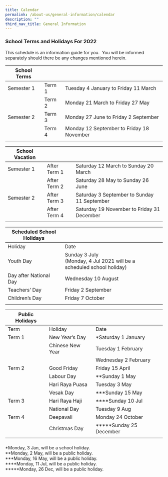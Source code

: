 ```yaml
---
title: Calendar
permalink: /about-us/general-information/calendar
description: ""
third_nav_title: General Information
---
```

### School Terms and Holidays For 2022

This schedule is an information guide for you.  You will be informed separately should there be any changes mentioned herein.

| School Terms | | |
|---|---|---|
| Semester 1 | Term 1 | Tuesday 4 January to Friday 11 March |
|  | Term 2 | Monday 21 March to Friday 27 May |
| Semester 2 | Term 3 | Monday 27 June to Friday 2 September |
|  | Term 4 | Monday 12 September to Friday 18 November |
| | | |

| School Vacation | | |
|---|---|---|
| Semester 1 | After Term 1 | Saturday 12 March to Sunday 20 March |
|  | After Term 2 | Saturday 28 May to Sunday 26 June |
| Semester 2 | After Term 3 | Saturday 3 September to Sunday 11 September |
|  | After Term 4 | Saturday 19 November to Friday 31 December |
| | | |

| Scheduled School Holidays |  |
|---|---|
| Holiday | Date |
| Youth Day | Sunday 3 July<br>(Monday, 4 Jul 2021 will be a scheduled school holiday) |
| Day after National Day | Wednesday 10 August |
| Teachers’ Day | Friday 2 September |
| Children’s Day | Friday 7 October |
| | | 

| Public Holidays |  |  |
|---|---|---|
| Term | Holiday | Date |
| Term 1 | New Year’s Day | *Saturday 1 January |
|  | Chinese New Year | Tuesday 1 February |
|  |  | Wednesday 2 February |
| Term 2 | Good Friday | Friday 15 April |
|  | Labour Day | **Sunday 1 May |
|  | Hari Raya Puasa | Tuesday 3 May |
|  | Vesak Day | ***Sunday 15 May |
| Term 3 | Hari Raya Haji | ****Sunday 10 Jul |
|  | National Day | Tuesday 9 Aug |
| Term 4 | Deepavali | Monday 24 October |
|  | Christmas Day | *****Sunday 25 December |
| | | |

### 

\*Monday, 3 Jan, will be a school holiday. <br>
\*\*Monday, 2 May, will be a public holiday. <br>
\*\*\*Monday, 16 May, will be a public holiday. <br>
\*\*\*\*Monday, 11 Jul, will be a public holiday. <br>
\*\*\*\*\*Monday, 26 Dec, will be a public holiday.